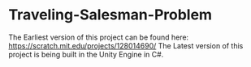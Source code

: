 # Traveling-Salesman-Problem
The Earliest version of this project can be found here:
https://scratch.mit.edu/projects/128014690/
The Latest version of this project is being built in the Unity Engine  in C#.
